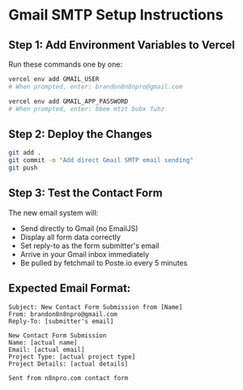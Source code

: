 # Gmail SMTP Setup Instructions

## Step 1: Add Environment Variables to Vercel

Run these commands one by one:

```bash
vercel env add GMAIL_USER
# When prompted, enter: brandon8n8npro@gmail.com

vercel env add GMAIL_APP_PASSWORD
# When prompted, enter: bbee mtzt bubx fuhz
```

## Step 2: Deploy the Changes

```bash
git add .
git commit -m "Add direct Gmail SMTP email sending"
git push
```

## Step 3: Test the Contact Form

The new email system will:
- Send directly to Gmail (no EmailJS)
- Display all form data correctly
- Set reply-to as the form submitter's email
- Arrive in your Gmail inbox immediately
- Be pulled by fetchmail to Poste.io every 5 minutes

## Expected Email Format:

```
Subject: New Contact Form Submission from [Name]
From: brandon8n8npro@gmail.com
Reply-To: [submitter's email]

New Contact Form Submission
Name: [actual name]
Email: [actual email]
Project Type: [actual project type]  
Project Details: [actual details]

Sent from n8npro.com contact form
``` 